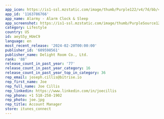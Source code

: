 ```yaml
---
app_icon: https://is1-ssl.mzstatic.com/image/thumb/Purple122/v4/7d/bb/48/7dbb4815-c2d5-d29a-7d42-2db866f781f3/AppIcon-0-0-1x_U007emarketing-0-7-0-85-220.png/1024x1024bb.png
app_id: '1163786766'
app_name: Alarmy - Alarm Clock & Sleep
app_screenshot: https://is1-ssl.mzstatic.com/image/thumb/PurpleSource126/v4/9f/03/8e/9f038e66-85af-e084-752a-20bdcdcce88b/277a66e9-512b-4caa-b7e7-3b923db6c24a_iOS_1284_2778_en_01.jpg/1284x2778bb.png
category: Lifestyle
country: US
id: aeyS5y_HUeC9
language: en
most_recent_release: '2024-02-20T00:00:00'
publisher_id: '609598561'
publisher_name: Delight Room Co., Ltd.
rank: '88'
release_count_in_past_year: '77'
release_count_in_past_year_category: 16
release_count_in_past_year_top_in_category: 36
rep_email: joseph.cillis@bitrise.io
rep_first_name: Joe
rep_full_name: Joe Cillis
rep_linkedin: https://www.linkedin.com/in/joecillis
rep_phone: +1 518-258-1902
rep_photo: joe.jpg
rep_title: Account Manager
store: itunes_connect
---
```

